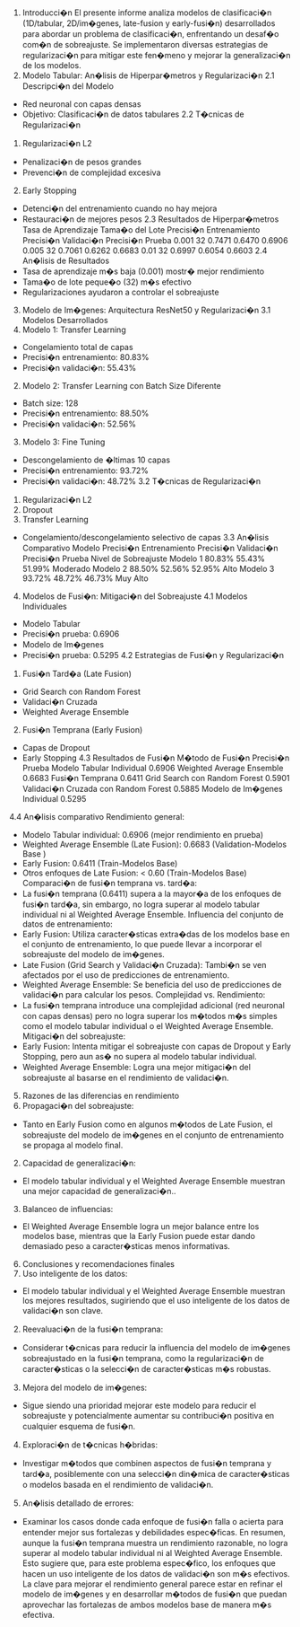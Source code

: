 1. Introducci�n
El presente informe analiza modelos de clasificaci�n (1D/tabular, 2D/im�genes, late-fusion y early-fusi�n) desarrollados para abordar un problema de clasificaci�n, enfrentando un desaf�o com�n de sobreajuste. Se implementaron diversas estrategias de regularizaci�n para mitigar este fen�meno y mejorar la generalizaci�n de los modelos.
2. Modelo Tabular: An�lisis de Hiperpar�metros y Regularizaci�n
2.1 Descripci�n del Modelo
* Red neuronal con capas densas
* Objetivo: Clasificaci�n de datos tabulares
2.2 T�cnicas de Regularizaci�n
1. Regularizaci�n L2
* Penalizaci�n de pesos grandes
* Prevenci�n de complejidad excesiva
2. Early Stopping
* Detenci�n del entrenamiento cuando no hay mejora
* Restauraci�n de mejores pesos
2.3 Resultados de Hiperpar�metros
Tasa de Aprendizaje
Tama�o del Lote
Precisi�n Entrenamiento
Precisi�n Validaci�n
Precisi�n Prueba
0.001
32
0.7471
0.6470
0.6906
0.005
32
0.7061
0.6262
0.6683
0.01
32
0.6997
0.6054
0.6603
2.4 An�lisis de Resultados
* Tasa de aprendizaje m�s baja (0.001) mostr� mejor rendimiento
* Tama�o de lote peque�o (32) m�s efectivo
* Regularizaciones ayudaron a controlar el sobreajuste
3. Modelo de Im�genes: Arquitectura ResNet50 y Regularizaci�n
3.1 Modelos Desarrollados
1. Modelo 1: Transfer Learning
* Congelamiento total de capas
* Precisi�n entrenamiento: 80.83%
* Precisi�n validaci�n: 55.43%
2. Modelo 2: Transfer Learning con Batch Size Diferente
* Batch size: 128
* Precisi�n entrenamiento: 88.50%
* Precisi�n validaci�n: 52.56%
3. Modelo 3: Fine Tuning
* Descongelamiento de �ltimas 10 capas
* Precisi�n entrenamiento: 93.72%
* Precisi�n validaci�n: 48.72%
3.2 T�cnicas de Regularizaci�n
1. Regularizaci�n L2
2. Dropout
3. Transfer Learning
* Congelamiento/descongelamiento selectivo de capas
3.3 An�lisis Comparativo
Modelo
Precisi�n Entrenamiento
Precisi�n Validaci�n
Precisi�n Prueba
Nivel de Sobreajuste
Modelo 1
80.83%
55.43%
51.99%
Moderado
Modelo 2
88.50%
52.56%
52.95%
Alto
Modelo 3
93.72%
48.72%
46.73%
Muy Alto
4. Modelos de Fusi�n: Mitigaci�n del Sobreajuste
4.1 Modelos Individuales
* Modelo Tabular
* Precisi�n prueba: 0.6906
* Modelo de Im�genes
* Precisi�n prueba: 0.5295
4.2 Estrategias de Fusi�n y Regularizaci�n
1. Fusi�n Tard�a (Late Fusion)
* Grid Search con Random Forest
* Validaci�n Cruzada
* Weighted Average Ensemble
2. Fusi�n Temprana (Early Fusion)
* Capas de Dropout
* Early Stopping
4.3 Resultados de Fusi�n
M�todo de Fusi�n
Precisi�n Prueba
Modelo Tabular Individual
0.6906
Weighted Average Ensemble
0.6683
Fusi�n Temprana
0.6411
Grid Search con Random Forest
0.5901
Validaci�n Cruzada con Random Forest
0.5885
Modelo de Im�genes Individual
0.5295


4.4 An�lisis comparativo 
Rendimiento general:
* Modelo Tabular individual: 0.6906 (mejor rendimiento en prueba)
* Weighted Average Ensemble (Late Fusion): 0.6683 (Validation-Modelos Base )
* Early Fusion: 0.6411 (Train-Modelos Base)
* Otros enfoques de Late Fusion: < 0.60 (Train-Modelos Base)
Comparaci�n de fusi�n temprana vs. tard�a:
* La fusi�n temprana (0.6411) supera a la mayor�a de los enfoques de fusi�n tard�a, sin embargo, no logra superar al modelo tabular individual ni al Weighted Average Ensemble.
Influencia del conjunto de datos de entrenamiento:
* Early Fusion: Utiliza caracter�sticas extra�das de los modelos base en el conjunto de entrenamiento, lo que puede llevar a incorporar el sobreajuste del modelo de im�genes.
* Late Fusion (Grid Search y Validaci�n Cruzada): Tambi�n se ven afectados por el uso de predicciones de entrenamiento.
* Weighted Average Ensemble: Se beneficia del uso de predicciones de validaci�n para calcular los pesos.
Complejidad vs. Rendimiento:
* La fusi�n temprana introduce una complejidad adicional (red neuronal con capas densas) pero no logra superar los m�todos m�s simples como el modelo tabular individual o el Weighted Average Ensemble.
Mitigaci�n del sobreajuste:
* Early Fusion: Intenta mitigar el sobreajuste con capas de Dropout y Early Stopping, pero aun as� no supera al modelo tabular individual.
* Weighted Average Ensemble: Logra una mejor mitigaci�n del sobreajuste al basarse en el rendimiento de validaci�n.
5. Razones de las diferencias en rendimiento
1. Propagaci�n del sobreajuste:
* Tanto en Early Fusion como en algunos m�todos de Late Fusion, el sobreajuste del modelo de im�genes en el conjunto de entrenamiento se propaga al modelo final.
2. Capacidad de generalizaci�n:
* El modelo tabular individual y el Weighted Average Ensemble muestran una mejor capacidad de generalizaci�n..
3. Balanceo de influencias:
* El Weighted Average Ensemble logra un mejor balance entre los modelos base, mientras que la Early Fusion puede estar dando demasiado peso a caracter�sticas menos informativas.
6. Conclusiones y recomendaciones finales
1. Uso inteligente de los datos:
* El modelo tabular individual y el Weighted Average Ensemble muestran los mejores resultados, sugiriendo que el uso inteligente de los datos de validaci�n son clave.
2. Reevaluaci�n de la fusi�n temprana:
* Considerar t�cnicas para reducir la influencia del modelo de im�genes sobreajustado en la fusi�n temprana, como la regularizaci�n de caracter�sticas o la selecci�n de caracter�sticas m�s robustas.
3. Mejora del modelo de im�genes:
* Sigue siendo una prioridad mejorar este modelo para reducir el sobreajuste y potencialmente aumentar su contribuci�n positiva en cualquier esquema de fusi�n.
4. Exploraci�n de t�cnicas h�bridas:
* Investigar m�todos que combinen aspectos de fusi�n temprana y tard�a, posiblemente con una selecci�n din�mica de caracter�sticas o modelos basada en el rendimiento de validaci�n.
5. An�lisis detallado de errores:
* Examinar los casos donde cada enfoque de fusi�n falla o acierta para entender mejor sus fortalezas y debilidades espec�ficas.
En resumen, aunque la fusi�n temprana muestra un rendimiento razonable, no logra superar al modelo tabular individual ni al Weighted Average Ensemble. Esto sugiere que, para este problema espec�fico, los enfoques que hacen un uso inteligente de los datos de validaci�n son m�s efectivos. La clave para mejorar el rendimiento general parece estar en refinar el modelo de im�genes y en desarrollar m�todos de fusi�n que puedan aprovechar las fortalezas de ambos modelos base de manera m�s efectiva.
